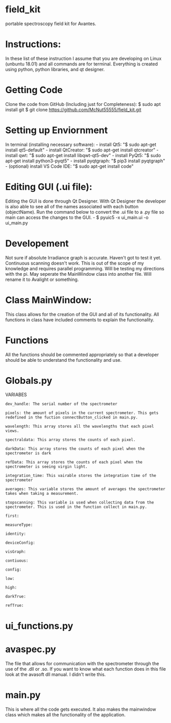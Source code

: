 # field_kit
portable spectroscopy field kit for Avantes. 

# Instructions:
In these list of these instruction I assume that you are developing on Linux (unbuntu 18.01) and all commands are for terminal. Everything is created using 
python, python libraries, and qt designer. 

# Getting Code
Clone the code from GitHub (Including just for Completeness):
    $ sudo apt install git
    $ git clone https://github.com/McNut55555/field_kit.git

# Setting up Enviornment
In terminal (installing necessary software):
    - install Qt5: "$ sudo apt-get install qt5-default"
    - install QtCreator: "$ sudo apt-get install qtcreator"
    - install qwt: "$ sudo apt-get install libqwt-qt5-dev"
    - install PyQt5: "$ sudo apt-get install python3-pyqt5"
    - install pyqtgraph: "$ pip3 install pyqtgraph"
    - (optional) install VS Code IDE: "$ sudo apt-get install code"

# Editing GUI (.ui file):
Editing the GUI is done through Qt Designer. With Qt Designer the developer is also able to see all of the names associated with each button (objectName). Run the command below to convert the .ui file to a .py file so main can access the changes to the GUI. 
    - $ pyuic5 -x ui_main.ui -o ui_main.py

# Developement
Not sure if absolute Irradiance graph is accurate. Haven't got to test it yet. Continuous scanning doesn't work. This is out of the scope of my knowledge and requires parallel programming. Will be testing my directions with the pi. May seperate the MainWindow class into another file. Will rename it to Avalight or something. 

# Class MainWindow:
This class allows for the creation of the GUI and all of its functionality. All functions in class have included comments to explain the functionality. 

# Functions
All the functions should be commented appropriately so that a developer should be able to understand the functionality and use. 

# Globals.py 

VARIABES

    dev_handle: The serial number of the spectrometer
    
    pixels: the amount of pixels in the current spectrometer. This gets redefined in the fuction connectButton_clicked in main.py. 

    wavelength: This array stores all the wavelengths that each pixel views. 

    spectraldata: This array stores the counts of each pixel.

    darkData: This array stores the counts of each pixel when the spectrometer is dark

    refData: This array stores the counts of each pixel when the spectrometer is seeing virgin light. 

    integration_time: This vairable stores the integration time of the spectrometer

    averages: This variable stores the amount of averages the spectrometer takes when taking a measurement. 

    stopscanning: This variable is used when collecting data from the spectrometer. This is used in the function collect in main.py. 

    first:

    measureType:

    identity:

    deviceConfig:

    visGraph:

    contiuous:

    config:

    low:

    high:

    darkTrue:

    refTrue:

# ui_functions.py 

# avaspec.py
The file that allows for communication with the spectrometer through the use of the .dll or .so. If you want to know what each function does in this file look at the avasoft dll manual. I didn't write this. 

# main.py 
This is where all the code gets executed. It also makes the mainwindow class which makes all the functionality of the application. 